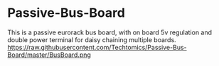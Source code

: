 # Passive-Bus-Board

This is a passive eurorack bus board, with on board 5v regulation and double power terminal for daisy chaining multiple boards.
https://raw.githubusercontent.com/Techtomics/Passive-Bus-Board/master/BusBoard.png
